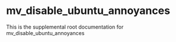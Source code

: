 # mv_disable_ubuntu_annoyances

This is the supplemental root documentation for mv_disable_ubuntu_annoyances
